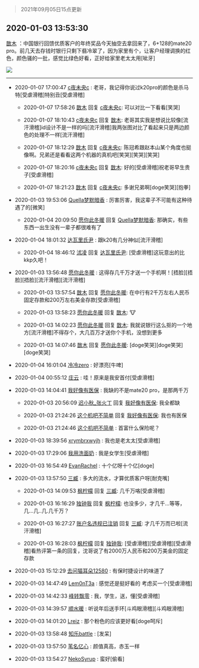 > 2021年09月05日15点更新
<link rel="stylesheet" href="https://cdn.jsdelivr.net/gh/taotie6/sampleJSON@main/css/photo_show.css">


 ## 2020-01-03 13:53:30 

 [㪚木](https://www.coolapk.com/feed/15711018?shareKey=ZjIxNDFlYzhlNzFhNjEzMTc1MTE~) ：中国银行回馈优质客户的年终奖品今天抽空去拿回来了，6+128的mate20 pro。前几天去存钱时银行只剩下翡冷翠了，因为家里有个，让客户经理调换的红色，颜色骚的一批，感觉比绿色好看，正好给家里老太太用[呲牙] 

<div class="album">
<img class="img-item" src="https://image.coolapk.com/feed/2020/0103/13/1081091_94ccda0d_0809_1055@3325x2494.jpeg" />
</div>

 ------- 

- 2020-01-07 17:00:47 [c夜未央c](uid=2817903) : 老哥，我记得你说过k20pro的颜色是杀马特[受虐滑稽]特别丑[受虐滑稽] 

    - 2020-01-07 17:58:26 [㪚木](uid=1081091) 回复 [c夜未央c](uid=2817903): 可以对比一下看看[笑哭] 

    - 2020-01-07 18:10:43 [c夜未央c](uid=2817903) 回复 [㪚木](uid=1081091): 老哥其实我是想说比较像[流汗滑稽]id设计不是一样的吗[流汗滑稽]我两张图对比了看起来只是两边颜色的处理不一样[流汗滑稽] 

    - 2020-01-07 18:12:29 [㪚木](uid=1081091) 回复 [c夜未央c](uid=2817903): 陈冠希跟赵本山某个角度也挺像啊。兄弟还是看看这两个机器的真机吧[笑哭][笑哭][笑哭] 

    - 2020-01-07 18:20:16 [c夜未央c](uid=2817903) 回复 [㪚木](uid=1081091): 好的[受虐滑稽]祝老哥早生贵子[受虐滑稽] 

    - 2020-01-07 18:21:23 [㪚木](uid=1081091) 回复 [c夜未央c](uid=2817903): 多谢兄弟啊[doge笑哭][抱拳] 

- 2020-01-03 19:53:06 [Quella梦默暗香](uid=575228) : 厉害厉害，我这辈子不可能有这种待遇了的[微笑] 

    - 2020-01-04 20:09:50 [愿你此冬暖](uid=2072482) 回复 [Quella梦默暗香](uid=575228): 那确实，有些东西一出生没有一辈子都很难有了 

- 2020-01-04 18:01:32 [达瓦里氏尹](uid=787739) : 跟k20有几分神似[流汗滑稽] 

    - 2020-01-04 18:46:12 [沭凌](uid=1504495) 回复 [达瓦里氏尹](uid=787739): [受虐滑稽]这玩意出的比kkp久吧！ 

- 2020-01-03 13:56:48 [愿你此冬暖](uid=2072482) : 这得存几千万才送一个手机啊！[捂脸][捂脸][捂脸][流汗滑稽][流汗滑稽] 

    - 2020-01-03 13:57:54 [㪚木](uid=1081091) 回复 [愿你此冬暖](uid=2072482): 在中行有2千万左右人民币固定存款和200万左右美金存款[受虐滑稽] 

    - 2020-01-03 13:58:23 [愿你此冬暖](uid=2072482) 回复 [㪚木](uid=1081091): 🐮 

    - 2020-01-03 14:02:23 [愿你此冬暖](uid=2072482) 回复 [㪚木](uid=1081091): 我就说银行这么抠的一个地方[流汗滑稽]不得存个，大几百万才送你个手机，没想到更多 

    - 2020-01-03 14:07:46 [㪚木](uid=1081091) 回复 [愿你此冬暖](uid=2072482): [doge笑哭][doge笑哭][doge笑哭] 

- 2020-01-04 16:01:04 [冷冷zero](uid=1161800) : 好漂亮[牛啤] 

- 2020-01-04 00:55:12 [庄云](uid=2579623) : 哇！原来是我安首付[受虐滑稽] 

- 2020-01-03 14:04:41 [我好像有医保](uid=1212872) : 我缺的不是mate20 pro，是那两千万 

    - 2020-01-03 20:56:09 [迟小秋_张火丁](uid=2162943) 回复 [我好像有医保](uid=1212872): 我全都缺 

    - 2020-01-03 21:24:26 [这个机吧不简单](uid=1906762) 回复 [我好像有医保](uid=1212872): 我也有医保 

    - 2020-01-03 21:24:46 [这个机吧不简单](uid=1906762) : 首富什么保险呢？ 

- 2020-01-03 18:39:56 [xrymbrxwyjh](uid=1710564) : 我也是老太太[受虐滑稽] 

- 2020-01-03 17:29:06 [我用洗面奶](uid=959542) : 我是女学生[受虐滑稽] 

- 2020-01-03 16:54:49 [EvanRachel](uid=1081283) : 十个亿呀十个亿[doge] 

- 2020-01-03 13:57:50 [三臧](uid=1176937) : 多大的流水，才算优质客户呀[耐克嘴] 

    - 2020-01-03 14:09:53 [枫柠檬](uid=482620) 回复 [三臧](uid=1176937): 几千万咯[受虐滑稽] 

    - 2020-01-03 16:16:29 [独钟我](uid=1394343) 回复 [枫柠檬](uid=482620): 也没多少，才几千...等等，几...几..几.几千万？ 

    - 2020-01-03 16:27:27 [账户名违规已注销](uid=1039732) 回复 [三臧](uid=1176937): 才几千万而已啦[流汗滑稽] 

    - 2020-01-03 16:28:03 [枫柠檬](uid=482620) 回复 [独钟我](uid=1394343): [受虐滑稽][受虐滑稽][受虐滑稽]看热评第一条的回复，沈哥说了有2000万人民币和200万美金的固定存款 

- 2020-01-03 15:12:29 [去问猫耳朵12580](uid=2350482) : 有保时捷设计的味道了 

- 2020-01-03 14:47:49 [Lem0nT3a](uid=2080845) : 感觉还是挺好看的 考虑买一个[受虐滑稽] 

- 2020-01-03 14:42:33 [峰转飘零](uid=900024) : 我，学生，送，懂[受虐滑稽] 

- 2020-01-03 14:39:57 [顺水暖](uid=2030768) : 听说年后送手环[斗鸡眼滑稽][斗鸡眼滑稽] 

- 2020-01-03 14:01:20 [Lreiz](uid=1502345) : 那个粉色的应该更好看[doge呵斥] 

- 2020-01-03 13:58:48 [知乐battle](uid=777075) : [发呆] 

- 2020-01-03 13:57:50 [苇名亿心](uid=1968788) : 颜值真高，赤玉一样 

- 2020-01-03 13:54:27 [NekoSyrup](uid=1868243) : 蛮好[偷看] 

